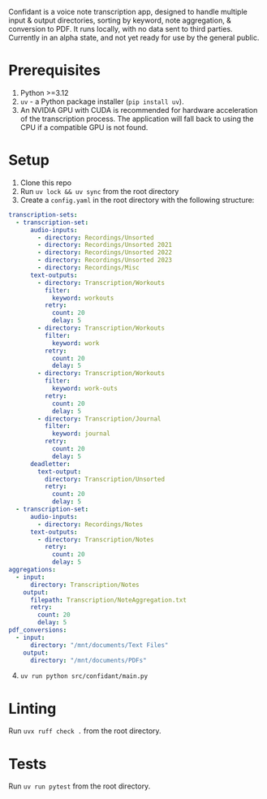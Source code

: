 Confidant is a voice note transcription app, designed to handle multiple input & output directories, sorting by keyword, note aggregation, & conversion to PDF.  It runs locally, with no data sent to third parties.  Currently in an alpha state, and not yet ready for use by the general public.

# Prerequisites
1. Python >=3.12
2. `uv` - a Python package installer (`pip install uv`).
3. An NVIDIA GPU with CUDA is recommended for hardware acceleration of the transcription process. The application will fall back to using the CPU if a compatible GPU is not found.

# Setup
1. Clone this repo
2. Run `uv lock && uv sync` from the root directory
3. Create a `config.yaml` in the root directory with the following structure:
```yaml
transcription-sets:
  - transcription-set:
      audio-inputs:
        - directory: Recordings/Unsorted
        - directory: Recordings/Unsorted 2021
        - directory: Recordings/Unsorted 2022
        - directory: Recordings/Unsorted 2023
        - directory: Recordings/Misc
      text-outputs:
        - directory: Transcription/Workouts
          filter:
            keyword: workouts
          retry:
            count: 20
            delay: 5
        - directory: Transcription/Workouts
          filter:
            keyword: work
          retry:
            count: 20
            delay: 5
        - directory: Transcription/Workouts
          filter:
            keyword: work-outs
          retry:
            count: 20
            delay: 5
        - directory: Transcription/Journal
          filter:
            keyword: journal
          retry:
            count: 20
            delay: 5
      deadletter:
        text-output:
          directory: Transcription/Unsorted
          retry:
            count: 20
            delay: 5
  - transcription-set:
      audio-inputs:
        - directory: Recordings/Notes
      text-outputs:
        - directory: Transcription/Notes
          retry:
            count: 20
            delay: 5
aggregations:
  - input:
      directory: Transcription/Notes
    output:
      filepath: Transcription/NoteAggregation.txt
      retry:
        count: 20
        delay: 5
pdf_conversions:
  - input:
      directory: "/mnt/documents/Text Files"
    output:
      directory: "/mnt/documents/PDFs"

```
4. `uv run python src/confidant/main.py`

# Linting
Run `uvx ruff check .` from the root directory.

# Tests
Run `uv run pytest` from the root directory.
